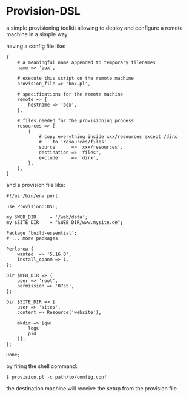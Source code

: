 Provision-DSL
=============

a simple provisioning toolkit allowing to deploy and configure a remote
machine in a simple way.

having a config file like:

    {
        # a meaningful name appended to temporary filenames
        name => 'box',
        
        # execute this script on the remote machine
        provision_file => 'box.pl',
        
        # specifications for the remote machine
        remote => {
            hostname => 'box',
        },
        
        # files needed for the provisioning process
        resources => [
            {
                # copy everything inside xxx/resources except /dirx
                #    to 'resources/files'
                source      => 'xxx/resources',
                destination => 'files',
                exclude     => 'dirx',
            },
        ],
    }

and a provision file like:

    #!/usr/bin/env perl
    
    use Provision::DSL;
    
    my $WEB_DIR     = '/web/data';
    my $SITE_DIR    = "$WEB_DIR/www.mysite.de";
    
    Package 'build-essential';
    # ... more packages
    
    Perlbrew {
        wanted  => '5.16.0',
        install_cpanm => 1,
    };
    
    Dir $WEB_DIR => {
        user => 'root',
        permission => '0755',
    };
    
    Dir $SITE_DIR => {
        user => 'sites',
        content => Resource('website'),
        
        mkdir => [qw(
            logs
            pid
        )],
    };
    
    Done;

by firing the shell command:

    $ provision.pl -c path/to/config.conf

the destination machine will receive the setup from the provision file
